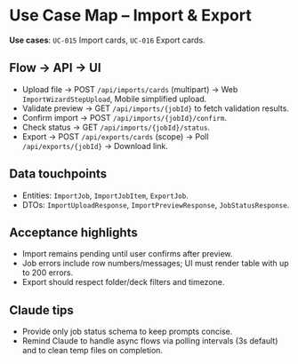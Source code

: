 # Use Case Map – Import & Export

**Use cases**: `UC-015` Import cards, `UC-016` Export cards.

## Flow → API → UI
- Upload file → POST `/api/imports/cards` (multipart) → Web `ImportWizardStepUpload`, Mobile simplified upload.
- Validate preview → GET `/api/imports/{jobId}` to fetch validation results.
- Confirm import → POST `/api/imports/{jobId}/confirm`.
- Check status → GET `/api/imports/{jobId}/status`.
- Export → POST `/api/exports/cards` (scope) → Poll `/api/exports/{jobId}` → Download link.

## Data touchpoints
- Entities: `ImportJob`, `ImportJobItem`, `ExportJob`.
- DTOs: `ImportUploadResponse`, `ImportPreviewResponse`, `JobStatusResponse`.

## Acceptance highlights
- Import remains pending until user confirms after preview.
- Job errors include row numbers/messages; UI must render table with up to 200 errors.
- Export should respect folder/deck filters and timezone.

## Claude tips
- Provide only job status schema to keep prompts concise.
- Remind Claude to handle async flows via polling intervals (3s default) and to clean temp files on completion.

